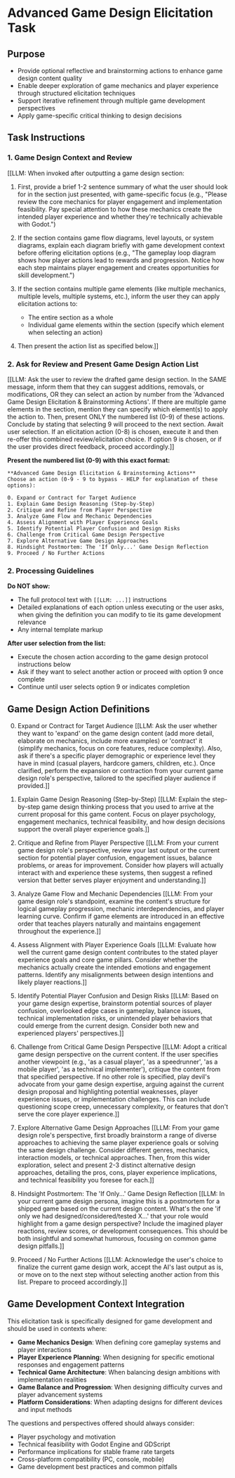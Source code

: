 # Advanced Game Design Elicitation Task

## Purpose

- Provide optional reflective and brainstorming actions to enhance game design content quality
- Enable deeper exploration of game mechanics and player experience through structured elicitation techniques
- Support iterative refinement through multiple game development perspectives
- Apply game-specific critical thinking to design decisions

## Task Instructions

### 1. Game Design Context and Review

[[LLM: When invoked after outputting a game design section:

1. First, provide a brief 1-2 sentence summary of what the user should look for in the section just presented, with game-specific focus (e.g., "Please review the core mechanics for player engagement and implementation feasibility. Pay special attention to how these mechanics create the intended player experience and whether they're technically achievable with Godot.")

2. If the section contains game flow diagrams, level layouts, or system diagrams, explain each diagram briefly with game development context before offering elicitation options (e.g., "The gameplay loop diagram shows how player actions lead to rewards and progression. Notice how each step maintains player engagement and creates opportunities for skill development.")

3. If the section contains multiple game elements (like multiple mechanics, multiple levels, multiple systems, etc.), inform the user they can apply elicitation actions to:

   - The entire section as a whole
   - Individual game elements within the section (specify which element when selecting an action)

4. Then present the action list as specified below.]]

### 2. Ask for Review and Present Game Design Action List

[[LLM: Ask the user to review the drafted game design section. In the SAME message, inform them that they can suggest additions, removals, or modifications, OR they can select an action by number from the 'Advanced Game Design Elicitation & Brainstorming Actions'. If there are multiple game elements in the section, mention they can specify which element(s) to apply the action to. Then, present ONLY the numbered list (0-9) of these actions. Conclude by stating that selecting 9 will proceed to the next section. Await user selection. If an elicitation action (0-8) is chosen, execute it and then re-offer this combined review/elicitation choice. If option 9 is chosen, or if the user provides direct feedback, proceed accordingly.]]

**Present the numbered list (0-9) with this exact format:**

```text
**Advanced Game Design Elicitation & Brainstorming Actions**
Choose an action (0-9 - 9 to bypass - HELP for explanation of these options):

0. Expand or Contract for Target Audience
1. Explain Game Design Reasoning (Step-by-Step)
2. Critique and Refine from Player Perspective
3. Analyze Game Flow and Mechanic Dependencies
4. Assess Alignment with Player Experience Goals
5. Identify Potential Player Confusion and Design Risks
6. Challenge from Critical Game Design Perspective
7. Explore Alternative Game Design Approaches
8. Hindsight Postmortem: The 'If Only...' Game Design Reflection
9. Proceed / No Further Actions
```

### 2. Processing Guidelines

**Do NOT show:**

- The full protocol text with `[[LLM: ...]]` instructions
- Detailed explanations of each option unless executing or the user asks, when giving the definition you can modify to tie its game development relevance
- Any internal template markup

**After user selection from the list:**

- Execute the chosen action according to the game design protocol instructions below
- Ask if they want to select another action or proceed with option 9 once complete
- Continue until user selects option 9 or indicates completion

## Game Design Action Definitions

0. Expand or Contract for Target Audience
   [[LLM: Ask the user whether they want to 'expand' on the game design content (add more detail, elaborate on mechanics, include more examples) or 'contract' it (simplify mechanics, focus on core features, reduce complexity). Also, ask if there's a specific player demographic or experience level they have in mind (casual players, hardcore gamers, children, etc.). Once clarified, perform the expansion or contraction from your current game design role's perspective, tailored to the specified player audience if provided.]]

1. Explain Game Design Reasoning (Step-by-Step)
   [[LLM: Explain the step-by-step game design thinking process that you used to arrive at the current proposal for this game content. Focus on player psychology, engagement mechanics, technical feasibility, and how design decisions support the overall player experience goals.]]

2. Critique and Refine from Player Perspective
   [[LLM: From your current game design role's perspective, review your last output or the current section for potential player confusion, engagement issues, balance problems, or areas for improvement. Consider how players will actually interact with and experience these systems, then suggest a refined version that better serves player enjoyment and understanding.]]

3. Analyze Game Flow and Mechanic Dependencies
   [[LLM: From your game design role's standpoint, examine the content's structure for logical gameplay progression, mechanic interdependencies, and player learning curve. Confirm if game elements are introduced in an effective order that teaches players naturally and maintains engagement throughout the experience.]]

4. Assess Alignment with Player Experience Goals
   [[LLM: Evaluate how well the current game design content contributes to the stated player experience goals and core game pillars. Consider whether the mechanics actually create the intended emotions and engagement patterns. Identify any misalignments between design intentions and likely player reactions.]]

5. Identify Potential Player Confusion and Design Risks
   [[LLM: Based on your game design expertise, brainstorm potential sources of player confusion, overlooked edge cases in gameplay, balance issues, technical implementation risks, or unintended player behaviors that could emerge from the current design. Consider both new and experienced players' perspectives.]]

6. Challenge from Critical Game Design Perspective
   [[LLM: Adopt a critical game design perspective on the current content. If the user specifies another viewpoint (e.g., 'as a casual player', 'as a speedrunner', 'as a mobile player', 'as a technical implementer'), critique the content from that specified perspective. If no other role is specified, play devil's advocate from your game design expertise, arguing against the current design proposal and highlighting potential weaknesses, player experience issues, or implementation challenges. This can include questioning scope creep, unnecessary complexity, or features that don't serve the core player experience.]]

7. Explore Alternative Game Design Approaches
   [[LLM: From your game design role's perspective, first broadly brainstorm a range of diverse approaches to achieving the same player experience goals or solving the same design challenge. Consider different genres, mechanics, interaction models, or technical approaches. Then, from this wider exploration, select and present 2-3 distinct alternative design approaches, detailing the pros, cons, player experience implications, and technical feasibility you foresee for each.]]

8. Hindsight Postmortem: The 'If Only...' Game Design Reflection
   [[LLM: In your current game design persona, imagine this is a postmortem for a shipped game based on the current design content. What's the one 'if only we had designed/considered/tested X...' that your role would highlight from a game design perspective? Include the imagined player reactions, review scores, or development consequences. This should be both insightful and somewhat humorous, focusing on common game design pitfalls.]]

9. Proceed / No Further Actions
   [[LLM: Acknowledge the user's choice to finalize the current game design work, accept the AI's last output as is, or move on to the next step without selecting another action from this list. Prepare to proceed accordingly.]]

## Game Development Context Integration

This elicitation task is specifically designed for game development and should be used in contexts where:

- **Game Mechanics Design**: When defining core gameplay systems and player interactions
- **Player Experience Planning**: When designing for specific emotional responses and engagement patterns
- **Technical Game Architecture**: When balancing design ambitions with implementation realities
- **Game Balance and Progression**: When designing difficulty curves and player advancement systems
- **Platform Considerations**: When adapting designs for different devices and input methods

The questions and perspectives offered should always consider:

- Player psychology and motivation
- Technical feasibility with Godot Engine and GDScript
- Performance implications for stable frame rate targets
- Cross-platform compatibility (PC, console, mobile)
- Game development best practices and common pitfalls
